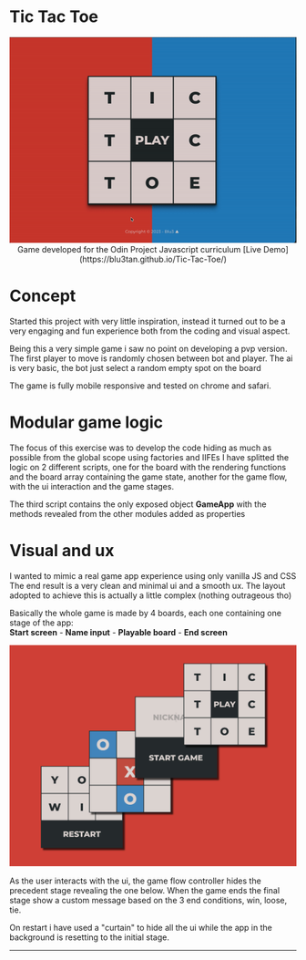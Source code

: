 # Tic Tac Toe #

<div align="center">
<a href="https://blu3tan.github.io/Tic-Tac-Toe/">
<img src="./assets/Tic-Tac-Toe.gif">
</a>
</br>
Game developed for the Odin Project Javascript curriculum
[Live Demo](https://blu3tan.github.io/Tic-Tac-Toe/)

</div>


# Concept #

Started this project with very little inspiration, instead it turned out to be
a very engaging and fun experience both from the coding and visual aspect.

Being this a very simple game i saw no point on developing a pvp version.
The first player to move is randomly chosen between bot and player.
The ai is very basic, the bot just select a random empty spot on the board

The game is fully mobile responsive and tested on chrome and safari.

# Modular game logic #

The focus of this exercise was to develop the code hiding as much as possible
from the global scope using factories and IIFEs
I have splitted the logic on 2 different scripts, one for the board with the
rendering functions and the board array containing the game state, another
for the game flow, with the ui interaction and the game stages.

The third script contains the only exposed object **GameApp** with the methods
revealed from the other modules added as properties

# Visual and ux #

I wanted to mimic a real game app experience using only vanilla JS and CSS
The end result is a very clean and minimal ui and a smooth ux.
The layout adopted to achieve this is actually a little complex (nothing outrageous tho)

Basically the whole game is made by 4 boards, each one containing one stage of the app:</br>
**Start screen** - **Name input** - **Playable board** - **End screen**

<div align="center">
<img src="./assets/Tic_Tac_Toe_layers.jpg">
</div>

As the user interacts with the ui, the game flow controller hides the precedent stage revealing 
the one below.
When the game ends the final stage show a custom message based on the 3 end conditions, win, loose, tie.

On restart i have used a "curtain" to hide all the ui while the app in the background is resetting to the initial stage.

-----------------------------------------------------------------------------


